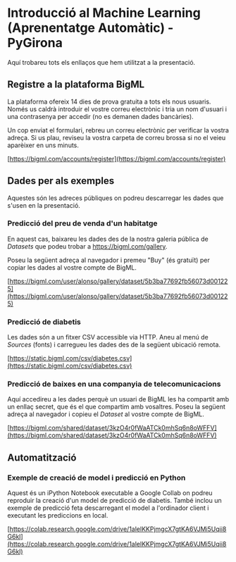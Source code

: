 # Introducció al Machine Learning (Aprenentatge Automàtic)  - PyGirona

Aquí trobareu tots els enllaços que hem utilitzat a la presentació.

## Registre a la plataforma BigML

La plataforma ofereix 14 dies de prova gratuita a tots els nous usuaris.
Només us caldrà introduir el vostre correu electrònic i tria un nom d'usuari
i una contrasenya per accedir (no es demanen dades bancàries).

Un cop enviat el formulari, rebreu un correu electrònic per verificar la
vostra adreça. Si us plau, reviseu la vostra carpeta de correu brossa si no
el veieu aparèixer en uns minuts.

[https://bigml.com/accounts/register](https://bigml.com/accounts/register)

## Dades per als exemples

Aquestes són les adreces públiques on podreu descarregar les dades que
s'usen en la presentació.


### Predicció del preu de venda d'un habitatge

En aquest cas, baixareu les dades des de la nostra galeria pública de *Datasets*
que podeu trobar a https://bigml.com/gallery.

Poseu la següent adreça al navegador i premeu "Buy" (és gratuït) per copiar les
dades al vostre compte de BigML.

[https://bigml.com/user/alonso/gallery/dataset/5b3ba77692fb56073d001225](https://bigml.com/user/alonso/gallery/dataset/5b3ba77692fb56073d001225)


### Predicció de diabetis

Les dades són a un fitxer CSV accessible via HTTP. Aneu al menú
de *Sources* (fonts) i carregueu les dades des de la següent ubicació remota.

[https://static.bigml.com/csv/diabetes.csv](https://static.bigml.com/csv/diabetes.csv)


### Predicció de baixes en una companyia de telecomunicacions

Aquí accedireu a les dades perquè un usuari de BigML les ha compartit amb
un enllaç secret, que és el que compartim amb vosaltres.
Poseu la següent adreça al navegador i copieu el *Dataset* al vostre compte de
BigML.


[https://bigml.com/shared/dataset/3kzO4r0fWaATCk0mhSq6n8oWFFV](https://bigml.com/shared/dataset/3kzO4r0fWaATCk0mhSq6n8oWFFV)


## Automatització


### Exemple de creació de model i predicció en Python


Aquest és un iPython Notebook executable a Google Collab on podreu reproduir
la creació d'un model de predicció de diabetis. També inclou un exemple
de predicció feta descarregant el model a l'ordinador client i executant
les prediccions en local.

[https://colab.research.google.com/drive/1alelKKPjmgcX7gtKA6VJMi5Uqii8G6kl](https://colab.research.google.com/drive/1alelKKPjmgcX7gtKA6VJMi5Uqii8G6kl)
